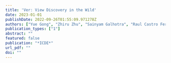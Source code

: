 ```yaml
---
title: 'Ver: View Discovery in the Wild'
date: 2023-01-01
publishDate: 2022-09-26T01:55:09.971278Z
authors: ["Yue Gong", "Zhiru Zhu", "Sainyam Galhotra", "Raul Castro Fernandez"]
publication_types: ["1"]
abstract: ""
featured: false
publication: "*ICDE*"
url_pdf: ""
doi: ""
---
```



